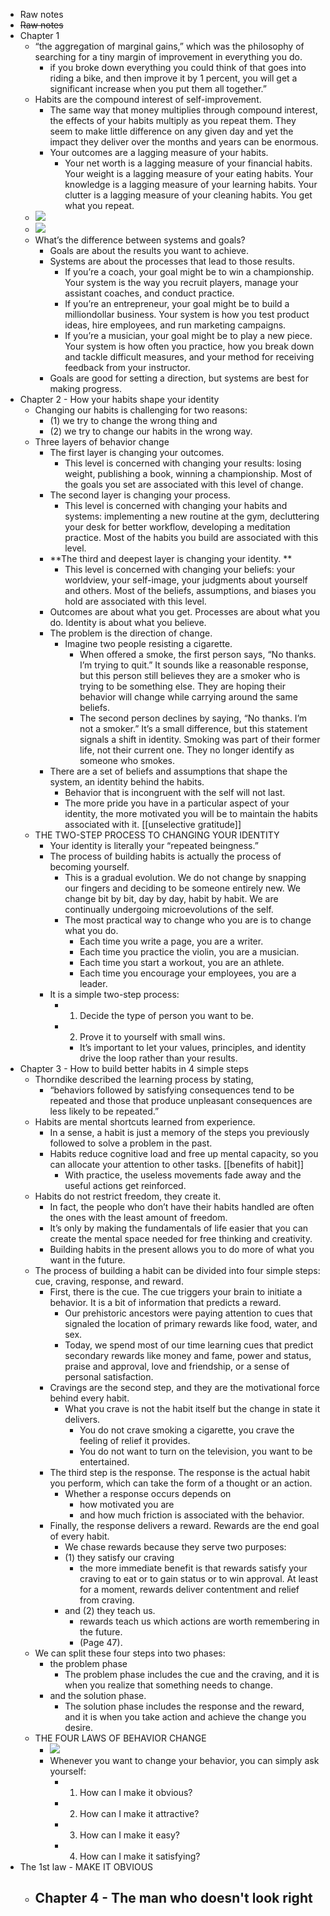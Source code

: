 - Raw notes
- ~~Raw notes~~
- Chapter 1
    - “the aggregation of marginal gains,” which was the philosophy of searching for a tiny margin of improvement in everything you do.
        - if you broke down everything you could think of that goes into riding a bike, and then improve it by 1 percent, you will get a significant increase when you put them all together.”
    - Habits are the compound interest of self-improvement. 
        - The same way that money multiplies through compound interest, the effects of your habits multiply as you repeat them. They seem to make little difference on any given day and yet the impact they deliver over the months and years can be enormous.
        - Your outcomes are a lagging measure of your habits. 
            - Your net worth is a lagging measure of your financial habits. Your weight is a lagging measure of your eating habits. Your knowledge is a lagging measure of your learning habits. Your clutter is a lagging measure of your cleaning habits. You get what you repeat.
    - ![](https://firebasestorage.googleapis.com/v0/b/firescript-577a2.appspot.com/o/imgs%2Fapp%2FNgoctien%2FXmTfQvG-xd.png?alt=media&token=82fe81e9-569e-4a06-9a7a-815ee53771ee)
    - ![](https://firebasestorage.googleapis.com/v0/b/firescript-577a2.appspot.com/o/imgs%2Fapp%2FNgoctien%2F71JHOfbGSZ.png?alt=media&token=deac618d-b021-475b-8be4-5732dd95cac9)
    - What’s the difference between systems and goals? 
        - Goals are about the results you want to achieve. 
        - Systems are about the processes that lead to those results. 
            - If you’re a coach, your goal might be to win a championship. Your system is the way you recruit players, manage your assistant coaches, and conduct practice. 
            - If you’re an entrepreneur, your goal might be to build a milliondollar business. Your system is how you test product ideas, hire employees, and run marketing campaigns. 
            - If you’re a musician, your goal might be to play a new piece. Your system is how often you practice, how you break down and tackle difficult measures, and your method for receiving feedback from your instructor.
        - Goals are good for setting a direction, but systems are best for making progress.
- Chapter 2 - How your habits shape your identity
    - Changing our habits is challenging for two reasons: 
        - (1) we try to change the wrong thing and 
        - (2) we try to change our habits in the wrong way.
    - Three layers of behavior change
        - The first layer is changing your outcomes. 
            - This level is concerned with changing your results: losing weight, publishing a book, winning a championship. Most of the goals you set are associated with this level of change. 
        - The second layer is changing your process.
            - This level is concerned with changing your habits and systems: implementing a new routine at the gym, decluttering your desk for better workflow, developing a meditation practice. Most of the habits you build are associated with this level. 
        - **The third and deepest layer is changing your identity. **
            - This level is concerned with changing your beliefs: your worldview, your self-image, your judgments about yourself and others. Most of the beliefs, assumptions, and biases you hold are associated with this level.
        - Outcomes are about what you get. Processes are about what you do. Identity is about what you believe.
        - The problem is the direction of change.
            - Imagine two people resisting a cigarette. 
                - When offered a smoke, the first person says, “No thanks. I’m trying to quit.” It sounds like a reasonable response, but this person still believes they are a smoker who is trying to be something else. They are hoping their behavior will change while carrying around the same beliefs. 
                - The second person declines by saying, “No thanks. I’m not a smoker.” It’s a small difference, but this statement signals a shift in identity. Smoking was part of their former life, not their current one. They no longer identify as someone who smokes.
        - There are a set of beliefs and assumptions that shape the system, an identity behind the habits. 
            - Behavior that is incongruent with the self will not last.
            - The more pride you have in a particular aspect of your identity, the more motivated you will be to maintain the habits associated with it. [[unselective gratitude]]
    - THE TWO-STEP PROCESS TO CHANGING YOUR IDENTITY
        - Your identity is literally your “repeated beingness.”
        - The process of building habits is actually the process of becoming yourself. 
            - This is a gradual evolution. We do not change by snapping our fingers and deciding to be someone entirely new. We change bit by bit, day by day, habit by habit. We are continually undergoing microevolutions of the self.
            - The most practical way to change who you are is to change what you do. 
                - Each time you write a page, you are a writer. 
                - Each time you practice the violin, you are a musician. 
                - Each time you start a workout, you are an athlete. 
                - Each time you encourage your employees, you are a leader.
        - It is a simple two-step process: 
            - 1. Decide the type of person you want to be. 
            - 2. Prove it to yourself with small wins.
                - It’s important to let your values, principles, and identity drive the loop rather than your results.
- Chapter 3 - How to build better habits in 4 simple steps
    - Thorndike described the learning process by stating, 
        - “behaviors followed by satisfying consequences tend to be repeated and those that produce unpleasant consequences are less likely to be repeated.”
    - Habits are mental shortcuts learned from experience. 
        - In a sense, a habit is just a memory of the steps you previously followed to solve a problem in the past.
        - Habits reduce cognitive load and free up mental capacity, so you can allocate your attention to other tasks. [[benefits of habit]]
            - With practice, the useless movements fade away and the useful actions get reinforced.
    - Habits do not restrict freedom, they create it. 
        - In fact, the people who don’t have their habits handled are often the ones with the least amount of freedom.
        - It’s only by making the fundamentals of life easier that you can create the mental space needed for free thinking and creativity.
        - Building habits in the present allows you to do more of what you want in the future.
    - The process of building a habit can be divided into four simple steps: cue, craving, response, and reward.
        - First, there is the cue. The cue triggers your brain to initiate a behavior. It is a bit of information that predicts a reward.
            - Our prehistoric ancestors were paying attention to cues that signaled the location of primary rewards like food, water, and sex. 
            - Today, we spend most of our time learning cues that predict secondary rewards like money and fame, power and status, praise and approval, love and friendship, or a sense of personal satisfaction.
        - Cravings are the second step, and they are the motivational force behind every habit.
            - What you crave is not the habit itself but the change in state it delivers. 
                - You do not crave smoking a cigarette, you crave the feeling of relief it provides.
                - You do not want to turn on the television, you want to be entertained.
        - The third step is the response. The response is the actual habit you perform, which can take the form of a thought or an action.
            - Whether a response occurs depends on 
                - how motivated you are 
                - and how much friction is associated with the behavior.
        - Finally, the response delivers a reward. Rewards are the end goal of every habit.
            - We chase rewards because they serve two purposes: 
            - (1) they satisfy our craving
                - the more immediate benefit is that rewards satisfy your craving to eat or to gain status or to win approval. At least for a moment, rewards deliver contentment and relief from craving.
            - and (2) they teach us.
                - rewards teach us which actions are worth remembering in the future.
                - (Page 47). 
    - We can split these four steps into two phases: 
        - the problem phase 
            - The problem phase includes the cue and the craving, and it is when you realize that something needs to change. 
        - and the solution phase. 
            - The solution phase includes the response and the reward, and it is when you take action and achieve the change you desire.
    - THE FOUR LAWS OF BEHAVIOR CHANGE
        - ![](https://firebasestorage.googleapis.com/v0/b/firescript-577a2.appspot.com/o/imgs%2Fapp%2FNgoctien%2FF-OiDl0hCn.png?alt=media&token=fc244a93-6a8b-489e-a165-a8c671b184b3)
        - Whenever you want to change your behavior, you can simply ask yourself: 
            - 1. How can I make it obvious? 
            - 2. How can I make it attractive? 
            - 3. How can I make it easy? 
            - 4. How can I make it satisfying?
-  The 1st law - MAKE IT OBVIOUS
    - Chapter 4 - The man who doesn't look right
        - 
